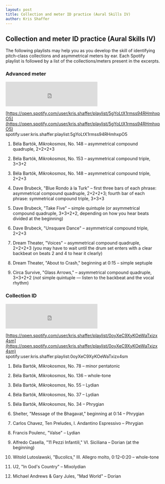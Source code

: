 ```yaml
---
layout: post
title: Collection and meter ID practice (Aural Skills IV) 
author: Kris Shaffer
---
```


## Collection and meter ID practice (Aural Skills IV)

The following playlists may help you as you develop the skill of identifying pitch-class collections and asymmetrical meters by ear. Each Spotify playlist is followed by a list of the collections/meters present in the excerpts.

### Advanced meter

<iframe src="https://embed.spotify.com/?uri=spotify:user:kris.shaffer:playlist:5gYoLtX1rmss94RHmhxpO5" width="300" height="80" frameborder="0" allowtransparency="true"></iframe>

[https://open.spotify.com/user/kris.shaffer/playlist/5gYoLtX1rmss94RHmhxpO5](https://open.spotify.com/user/kris.shaffer/playlist/5gYoLtX1rmss94RHmhxpO5)  
spotify:user:kris.shaffer:playlist:5gYoLtX1rmss94RHmhxpO5

1. Béla Bartók, *Mikrokosmos*, No. 148 – asymmetrical compound quadruple, 2+2+2+3

2. Béla Bartók, *Mikrokosmos*, No. 153 – asymmetrical compound triple, 3+3+2

3. Béla Bartók, *Mikrokosmos*, No. 148 – asymmetrical compound triple, 2+2+3

4. Dave Brubeck, "Blue Rondo à la Turk" – first three bars of each phrase: asymmetrical compound quadruple, 2+2+2+3; fourth bar of each phrase: symmetrical compound triple, 3+3+3

5. Dave Brubeck, "Take Five" – simple quintuple (or asymmetrical compound quadruple, 3+3+2+2, depending on how you hear beats divided at the beginning)

6. Dave Brubeck, "Unsquare Dance" – asymmetrical compound triple, 2+2+3

7. Dream Theater, "Voices" – asymmetrical compound quadruple, 2+2+2+3 (you may have to wait until the drum set enters with a clear backbeat on beats 2 and 4 to hear it clearly)

8. Dream Theater, "About to Crash," beginning at 0:15 – simple septuple

9. Circa Survive, "Glass Arrows," – asymmetrical compound quadruple, 3+3+2+2 (*not* simple quintuple — listen to the backbeat and the vocal rhythm)

### Collection ID

<iframe src="https://embed.spotify.com/?uri=spotify:user:kris.shaffer:playlist:0oyXeC9XyKOeWaTxizx4sm" width="300" height="80" frameborder="0" allowtransparency="true"></iframe>

[https://open.spotify.com/user/kris.shaffer/playlist/0oyXeC9XyKOeWaTxizx4sm](https://open.spotify.com/user/kris.shaffer/playlist/0oyXeC9XyKOeWaTxizx4sm)  
spotify:user:kris.shaffer:playlist:0oyXeC9XyKOeWaTxizx4sm

1. Béla Bartók, *Mikrokosmos*, No. 78 – minor pentatonic

2. Béla Bartók, *Mikrokosmos*, No. 136 – whole-tone

3. Béla Bartók, *Mikrokosmos*, No. 55 – Lydian

4. Béla Bartók, *Mikrokosmos*, No. 37 – Lydian

5. Béla Bartók, *Mikrokosmos*, No. 34 – Phrygian

6. Shelter, "Message of the Bhagavat," beginning at 0:14 – Phrygian

7. Carlos Chavez, Ten Preludes, I. Andantino Espressivo – Phrygian

8. Francis Poulenc, "Valse" – Lydian

9. Alfredo Casella, "11 Pezzi Infantili," VI. Siciliana – Dorian (at the beginning)

10. Witold Lutoslawski, "Bucolics," III. Allegro molto, 0:12–0:20 – whole-tone

11. U2, "In God's Country" – Mixolydian

12. Michael Andrews & Gary Jules, "Mad World" – Dorian